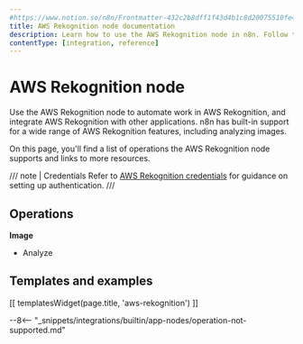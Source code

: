 ```yaml
---
#https://www.notion.so/n8n/Frontmatter-432c2b8dff1f43d4b1c8d20075510fe4
title: AWS Rekognition node documentation
description: Learn how to use the AWS Rekognition node in n8n. Follow technical documentation to integrate AWS Rekognition node into your workflows.
contentType: [integration, reference]
---
```


# AWS Rekognition node

Use the AWS Rekognition node to automate work in AWS Rekognition, and integrate AWS Rekognition with other applications. n8n has built-in support for a wide range of AWS Rekognition features, including analyzing images.

On this page, you'll find a list of operations the AWS Rekognition node supports and links to more resources.

/// note | Credentials
Refer to [AWS Rekognition credentials](/integrations/builtin/credentials/aws.md) for guidance on setting up authentication. 
///

## Operations

**Image**

- Analyze

## Templates and examples

<!-- see https://www.notion.so/n8n/Pull-in-templates-for-the-integrations-pages-37c716837b804d30a33b47475f6e3780 -->
[[ templatesWidget(page.title, 'aws-rekognition') ]]

--8<-- "_snippets/integrations/builtin/app-nodes/operation-not-supported.md"


